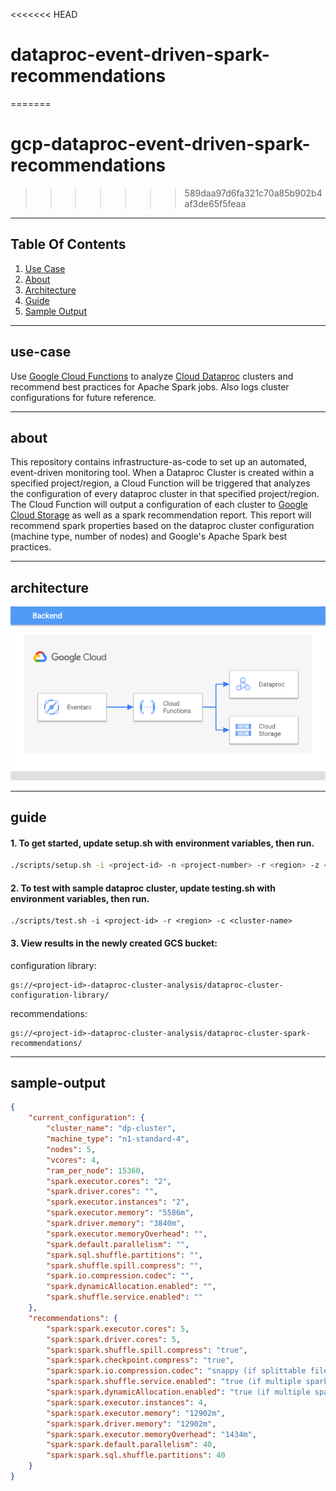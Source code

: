 <<<<<<< HEAD
# dataproc-event-driven-spark-recommendations
=======
# gcp-dataproc-event-driven-spark-recommendations
>>>>>>> 589daa97d6fa321c70a85b902b4af3de65f5feaa

----

## Table Of Contents

1. [Use Case](#use-case)
2. [About](#about)
3. [Architecture](#architecture)
4. [Guide](#guide)
5. [Sample Output](#sample-output)

----

## use-case

Use [Google Cloud Functions](https://cloud.google.com/functions) to analyze [Cloud Dataproc](https://cloud.google.com/dataproc) clusters and recommend best practices for Apache Spark jobs.  Also logs cluster configurations for future reference.

----

## about

This repository contains infrastructure-as-code to set up an automated, event-driven monitoring tool.  When a Dataproc Cluster is created within a specified project/region, a Cloud Function will be triggered that analyzes the configuration of every dataproc cluster in that specified project/region.  The Cloud Function will output a configuration of each cluster to [Google Cloud Storage](https://cloud.google.com/storage) as well as a spark recommendation report.  This report will recommend spark properties based on the dataproc cluster configuration (machine type, number of nodes) and Google's Apache Spark best practices.

----

## architecture

![Stack-Resources](images/architecture.png)

----

## guide


#### 1. To get started, update setup.sh with environment variables, then run.

```bash
./scripts/setup.sh -i <project-id> -n <project-number> -r <region> -z <zone>
```

#### 2. To test with sample dataproc cluster, update testing.sh with environment variables, then run.

```
./scripts/test.sh -i <project-id> -r <region> -c <cluster-name>
```

#### 3. View results in the newly created GCS bucket:

configuration library:

```
gs://<project-id>-dataproc-cluster-analysis/dataproc-cluster-configuration-library/
```

recommendations:

```
gs://<project-id>-dataproc-cluster-analysis/dataproc-cluster-spark-recommendations/
```

----

## sample-output

```json
{
    "current_configuration": {
        "cluster_name": "dp-cluster",
        "machine_type": "n1-standard-4",
        "nodes": 5,
        "vcores": 4,
        "ram_per_node": 15360,
        "spark.executor.cores": "2",
        "spark.driver.cores": "",
        "spark.executor.instances": "2",
        "spark.executor.memory": "5586m",
        "spark.driver.memory": "3840m",
        "spark.executor.memoryOverhead": "",
        "spark.default.parallelism": "",
        "spark.sql.shuffle.partitions": "",
        "spark.shuffle.spill.compress": "",
        "spark.io.compression.codec": "",
        "spark.dynamicAllocation.enabled": "",
        "spark.shuffle.service.enabled": ""
    },
    "recommendations": {
        "spark:spark.executor.cores": 5,
        "spark:spark.driver.cores": 5,
        "spark:spark.shuffle.spill.compress": "true",
        "spark:spark.checkpoint.compress": "true",
        "spark:spark.io.compression.codec": "snappy (if splittable files), lz4 (otherwise)",
        "spark:spark.shuffle.service.enabled": "true (if multiple spark apps on cluster), false (otherwise)",
        "spark:spark.dynamicAllocation.enabled": "true (if multiple spark apps on cluster), false (otherwise)",
        "spark:spark.executor.instances": 4,
        "spark:spark.executor.memory": "12902m",
        "spark:spark.driver.memory": "12902m",
        "spark:spark.executor.memoryOverhead": "1434m",
        "spark:spark.default.parallelism": 40,
        "spark:spark.sql.shuffle.partitions": 40
    }
}
```
